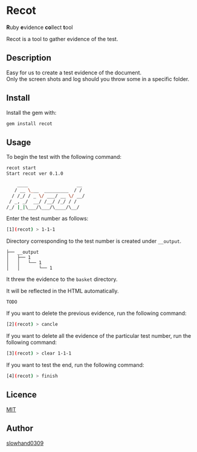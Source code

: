 # Recot

**R**uby **e**vidence **co**llect **t**ool<br>

Recot is a tool to gather evidence of the test.

## Description
Easy for us to create a test evidence of the document.<br>
Only the screen shots and log should you throw some in a specific folder.

## Install

Install the gem with:

```sh
gem install recot
```
## Usage

To begin the test with the following command:

```sh
recot start
Start recot ver 0.1.0

    ____                  __
   / __ \___  _________  / /
  / /_/ / _ \/ ___/ __ \/ __/
 / _, _/  __/ /__/ /_/ / /
/_/ |_|\___/\___/\____/\__/
```

Enter the test number as follows:

```sh
[1](recot) > 1-1-1
```

Directory corresponding to the test number is created under `__output`.

```
├── __output
│   ├── 1
│   │   └── 1
│   │       └── 1
```

It threw the evidence to the `basket` directory.

It will be reflected in the HTML automatically.

```
TODO
```

If you want to delete the previous evidence, run the following command:

```sh
[2](recot) > cancle
```

If you want to delete all the evidence of the particular test number, run the following command:

```sh
[3](recot) > clear 1-1-1
```

If you want to test the end, run the following command:

```sh
[4](recot) > finish
```

## Licence

[MIT](https://github.com/tcnksm/tool/blob/master/LICENCE)

## Author

[slowhand0309](https://github.com/Slowhand0309)
